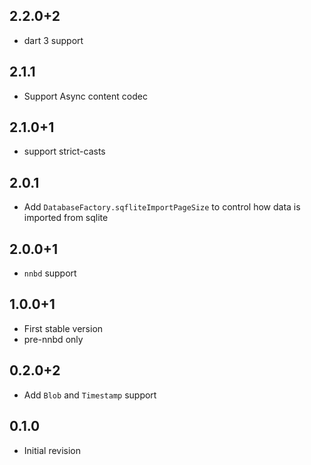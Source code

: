 ## 2.2.0+2

* dart 3 support

## 2.1.1

* Support Async content codec

## 2.1.0+1

* support strict-casts

## 2.0.1

* Add `DatabaseFactory.sqfliteImportPageSize` to control how data is imported from sqlite

## 2.0.0+1

* `nnbd` support

## 1.0.0+1

* First stable version
* pre-nnbd only

## 0.2.0+2

* Add `Blob` and `Timestamp` support

## 0.1.0

* Initial revision

